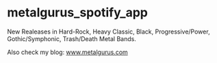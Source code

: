 metalgurus_spotify_app
======================

New Realeases in Hard-Rock, Heavy Classic, Black, Progressive/Power, Gothic/Symphonic, Trash/Death Metal Bands.


Also check my blog: www.metalgurus.com

